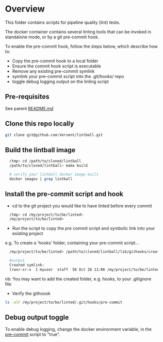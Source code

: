 # Overview

This folder contains scripts for pipeline quality (lint) tests.

The docker container contains several linting tools that can be invoked in standalone mode, or by a git pre-commit hook.

To enable the pre-commit hook, follow the steps below, which describe how to:

+ Copy the pre-commit hook to a local folder
+ Ensure the commit hook script is executable
+ Remove any existing pre-commit symlink
+ symlink your pre-commit script into the .git/hooks/ repo
+ toggle debug logging output on the linting script

## Pre-requisites

See parent [README.md](../README.md)

## Clone this repo locally

```bash
git clone git@github.com:Versent/lintball.git
```

## Build the lintball image

```bash
  /tmp> cd /path/to/cloned/lintball
  /path/to/cloned/lintball> make build

  # verify your lintball docker image built
  docker images | grep lintball
```

## Install the pre-commit script and hook

+ cd to the git project you would like to have linted before every commit

```bash
  /tmp> cd /my/project/to/be/linted>
  /my/project/to/be/linted>
```

+ Run the script to copy the pre commit script and symbolic link into your existing project

e.g. To create a 'hooks' folder, containing your pre-commit script...

```bash
  /my/project/to/be/linted> /path/to/cloned/lintball/lib/githooks/create-local-pre-commit-hook.sh  hooks

  #output
  Created symlink:
  lrwxr-xr-x  1 myuser  staff  58 Oct 26 11:06 /my/project/to/be/linted/.git/hooks/pre-commit@ -> /my/project/to/be/linted/hooks/pre-commit

```

nb: You may want to add the created folder, e.g. hooks, to your .gitignore file

+ Verify the githoook

```bash
ls -alF /my/project/to/be/linted/.git/hooks/pre-commit
```

## Debug output toggle

To enable debug logging, change the docker environment variable, in the [pre-commit](./pre-commit) script to "true".
